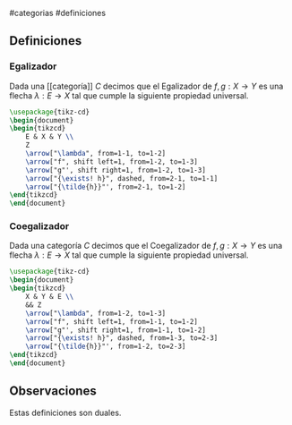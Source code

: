#categorias #definiciones 
## Definiciones

### Egalizador
Dada una [[categoría]] $C$ decimos que el Egalizador de $f,g:X\rightarrow Y$ es una flecha $\lambda: E \rightarrow X$ tal que cumple la siguiente propiedad universal.
```tikz
\usepackage{tikz-cd}
\begin{document}
\begin{tikzcd}
	E & X & Y \\
	Z
	\arrow["\lambda", from=1-1, to=1-2]
	\arrow["f", shift left=1, from=1-2, to=1-3]
	\arrow["g"', shift right=1, from=1-2, to=1-3]
	\arrow["{\exists! h}", dashed, from=2-1, to=1-1]
	\arrow["{\tilde{h}}"', from=2-1, to=1-2]
\end{tikzcd}
\end{document}
```


### Coegalizador
Dada una categoría $C$ decimos que el Coegalizador de $f,g:X\rightarrow Y$ es una flecha $\lambda: E \rightarrow X$ tal que cumple la siguiente propiedad universal.
```tikz
\usepackage{tikz-cd}
\begin{document}
\begin{tikzcd}
	X & Y & E \\
	&& Z
	\arrow["\lambda", from=1-2, to=1-3]
	\arrow["f", shift left=1, from=1-1, to=1-2]
	\arrow["g"', shift right=1, from=1-1, to=1-2]
	\arrow["{\exists! h}", dashed, from=1-3, to=2-3]
	\arrow["{\tilde{h}}"', from=1-2, to=2-3]
\end{tikzcd}
\end{document}
```
## Observaciones
Estas definiciones son duales. 